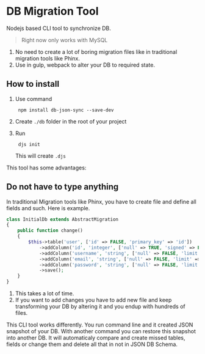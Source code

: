 # DB Migration Tool

Nodejs based CLI tool to synchronize DB.

> Right now only works with MySQL

1. No need to create a lot of boring migration files like in traditional migration tools like Phinx.
2. Use in gulp, webpack to alter your DB to required state.

## How to install

1. Use command

        npm install db-json-sync --save-dev

2. Create `./db` folder in the root of your project

3. Run 

        djs init

    This will create `.djs`


This tool has some advantages:

## Do not have to type anything

In traditional Migration tools like Phinx, you have to create file and define all fields and such. Here is example.

```php 
class InitialDb extends AbstractMigration
{
	public function change()
	{
		$this->table('user', ['id' => FALSE, 'primary_key' => 'id'])
			->addColumn('id', 'integer', ['null' => TRUE, 'signed' => FALSE, 'identity' => TRUE, 'limit' => MysqlAdapter::INT_REGULAR])
			->addColumn('username', 'string', ['null' => FALSE, 'limit' => 45])
			->addColumn('email', 'string', ['null' => FALSE, 'limit' => 150])
			->addColumn('password', 'string', ['null' => FALSE, 'limit' => 32])
            ->save();
    }
}
```

1. This takes a lot of time. 
3. If you want to add changes you have to add new file and keep transforming your DB by altering it and you endup with hundreds of files.

This CLI tool works differently. You run command line and it created JSON snapshot of your DB. With another command you can restore this snapshot into another DB. It will automaticaly compare and create missed tables, fields or change them and delete all that in not in JSON DB Schema.

